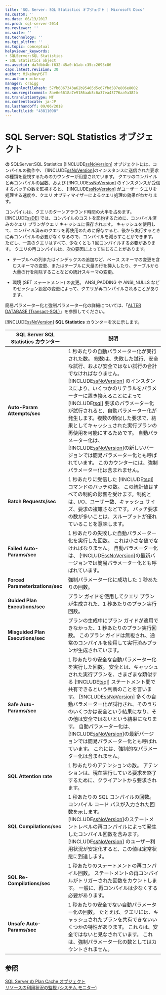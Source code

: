 ```yaml
---
title: 'SQL Server: SQL Statistics オブジェクト | Microsoft Docs'
ms.custom: ''
ms.date: 06/13/2017
ms.prod: sql-server-2014
ms.reviewer: ''
ms.suite: ''
ms.technology: ''
ms.tgt_pltfrm: ''
ms.topic: conceptual
helpviewer_keywords:
- SQLServer:SQL Statistics
- SQL Statistics object
ms.assetid: da7dbb4b-f632-45a0-b1ab-c35cc2695c86
caps.latest.revision: 30
author: MikeRayMSFT
ms.author: mikeray
manager: craigg
ms.openlocfilehash: 57fb6867343a62b95465d5c67fbd587e806e8002
ms.sourcegitcommit: 8ae6e6618a7e9186aab3c6a37ea43776aa9a382b
ms.translationtype: MT
ms.contentlocale: ja-JP
ms.lasthandoff: 09/06/2018
ms.locfileid: "43811098"
---
```

# <a name="sql-server-sql-statistics-object"></a>SQL Server: SQL Statistics オブジェクト
  **の** SQLServer:SQL Statistics [!INCLUDE[ssNoVersion](../../includes/ssnoversion-md.md)] オブジェクトには、コンパイルの動作や、 [!INCLUDE[ssNoVersion](../../includes/ssnoversion-md.md)]のインスタンスに送信された要求の種類を監視するためのカウンターが用意されています。 クエリのコンパイルと再コンパイルの回数、および [!INCLUDE[ssNoVersion](../../includes/ssnoversion-md.md)] のインスタンスが受信するバッチの数を監視すると、 [!INCLUDE[ssNoVersion](../../includes/ssnoversion-md.md)] がユーザー クエリを処理する速度や、クエリ オプティマイザーによるクエリ処理の効果がわかります。  
  
 コンパイルは、クエリのターンアラウンド時間の大半を占めます。 [!INCLUDE[ssDE](../../includes/ssde-md.md)] では、コンパイルのコストを節約するために、コンパイル済みのクエリ プランがクエリ キャッシュに保存されます。 キャッシュを使用して、コンパイル済みのクエリを再使用のために保存すると、後から実行するときに再コンパイルの必要がなくなるので、コンパイルを減らすことができます。 ただし、一意のクエリはすべて、少なくとも 1 回コンパイルする必要があります。 クエリの再コンパイルは、次の要因によって生じることがあります。  
  
-   テーブルへの列またはインデックスの追加など、ベース スキーマの変更を含むスキーマの変更、またはテーブルに大量の行を挿入したり、テーブルから大量の行を削除することなどの統計スキーマの変更。  
  
-   環境 (SET ステートメント) の変更。 ANSI_PADDING や ANSI_NULLS などのセッション設定の変更によって、クエリが再コンパイルされることがあります。  
  
 簡易パラメーター化と強制パラメーター化の詳細については、「[ALTER DATABASE &#40;Transact-SQL&#41;](/sql/t-sql/statements/alter-database-transact-sql)」を参照してください。  
  
 [!INCLUDE[ssNoVersion](../../includes/ssnoversion-md.md)] **SQL Statistics** カウンターを次に示します。  
  
|SQL Server SQL Statistics カウンター|説明|  
|----------------------------------------|-----------------|  
|**Auto-Param Attempts/sec**|1 秒あたりの自動パラメーター化が実行された数。 総数は、失敗した試行、安全な試行、および安全ではない試行の合計でなければなりません。 [!INCLUDE[ssNoVersion](../../includes/ssnoversion-md.md)] のインスタンスにより、いくつかのリテラルをパラメーターに置き換えることによって [!INCLUDE[tsql](../../../includes/tsql-md.md)] 要求のパラメーター化が試行されると、自動パラメーター化が発生します。複数の類似した要求で、結果としてキャッシュされた実行プランの再使用を可能にするためです。 自動パラメーター化は、 [!INCLUDE[ssNoVersion](../../includes/ssnoversion-md.md)]の新しいバージョンでは簡易パラメーター化とも呼ばれています。 このカウンターには、強制パラメーター化は含まれません。|  
|**Batch Requests/sec**|1 秒あたりに受信した [!INCLUDE[tsql](../../../includes/tsql-md.md)] コマンドのバッチの数。 この統計値はすべての制約の影響を受けます。制約とは、I/O、ユーザー数、キャッシュ サイズ、要求の複雑さなどです。 バッチ要求の数が多いことは、スループットが優れていることを意味します。|  
|**Failed Auto-Params/sec**|1 秒あたりの失敗した自動パラメーター化を実行した回数。 これは小さな値でなければなりません。 自動パラメーター化は、 [!INCLUDE[ssNoVersion](../../includes/ssnoversion-md.md)]の最新バージョンでは簡易パラメーター化とも呼ばれています。|  
|**Forced Parameterizations/sec**|強制パラメーター化に成功した 1 秒あたりの回数。|  
|**Guided Plan Executions/sec**|プラン ガイドを使用してクエリ プランが生成された、1 秒あたりのプラン実行回数。|  
|**Misguided Plan Executions/sec**|プランの生成中にプラン ガイドが適用できなかった、1 秒あたりのプラン実行回数。 このプラン ガイドは無視され、通常のコンパイルを使用して実行済みプランが生成されています。|  
|**Safe Auto-Params/sec**|1 秒あたりの安全な自動パラメーター化を実行した回数。 安全とは、キャッシュされた実行プランを、さまざまな類似する [!INCLUDE[tsql](../../../includes/tsql-md.md)] ステートメント間で共有できるという判断のことを言います。 [!INCLUDE[ssNoVersion](../../includes/ssnoversion-md.md)] 多くの自動パラメーター化が試行され、そのうちのいくつかは安全という結果になり、その他は安全ではないという結果になります。 自動パラメーター化は、 [!INCLUDE[ssNoVersion](../../includes/ssnoversion-md.md)]の最新バージョンでは簡易パラメーター化とも呼ばれています。 これには、強制的なパラメーター化は含まれません。|  
|**SQL Attention rate**|1 秒あたりのアテンションの数。 アテンションは、現在実行している要求を終了するために、クライアントから要求されます。|  
|**SQL Compilations/sec**|1 秒あたりの SQL コンパイルの回数。 コンパイル コード パスが入力された回数を示します。 [!INCLUDE[ssNoVersion](../../includes/ssnoversion-md.md)]のステートメントレベルの再コンパイルによって発生したコンパイル回数を含みます。 [!INCLUDE[ssNoVersion](../../includes/ssnoversion-md.md)] のユーザー利用状況が安定化すると、この値は定常状態に到達します。|  
|**SQL Re-Compilations/sec**|1 秒あたりのステートメントの再コンパイル回数。 ステートメントの再コンパイルがトリガーされた回数をカウントします。 一般に、再コンパイルは少なくする必要があります。|  
|**Unsafe Auto-Params/sec**|1 秒あたりの安全でない自動パラメーター化の回数。 たとえば、クエリには、キャッシュされたプランを共有できないいくつかの特性があります。 これらは、安全ではないと見なされています。 これは、強制パラメーター化の数としてはカウントされません。|  
  
## <a name="see-also"></a>参照  
 [SQL Server の Plan Cache オブジェクト](sql-server-plan-cache-object.md)   
 [リソースの利用状況の監視 &#40;システム モニター&#41;](monitor-resource-usage-system-monitor.md)  
  
  
